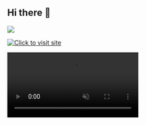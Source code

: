 ## Hi there 👋


<div>
<img align="center" src="https://profile-counter.glitch.me/Kunal-Singh-Dadhwal/count.svg" />
</div>


[![Click to visit site](./Code,.gif)](https://kunalsinghdev.xyz)


<a href="https://kunalsinghdev.xyz" target="_blank">
  <video autoplay loop muted playsinline style="pointer-events: none;">
    <source src="/Code,.mp4" type="video/mp4">
  </video>
</a>


<!--
**Kunal-Singh-Dadhwal/Kunal-Singh-Dadhwal** is a ✨ _special_ ✨ repository because its `README.md` (this file) appears on your GitHub profile.

Here are some ideas to get you started:

- 🔭 I’m currently working on ...
- 🌱 I’m currently learning ...
- 👯 I’m looking to collaborate on ...
- 🤔 I’m looking for help with ...
- 💬 Ask me about ...
- 📫 How to reach me: ...
- 😄 Pronouns: ...
- ⚡ Fun fact: ...
-->
